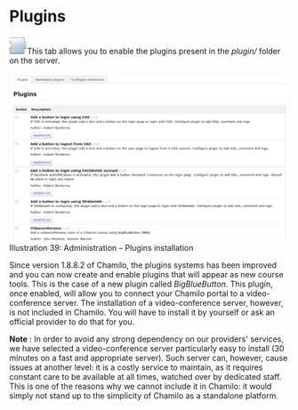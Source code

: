 # Plugins

![](../../../.gitbook/assets/graficos19%20%286%29.png)This tab allows you to enable the plugins present in the _plugin/_ folder on the server.

![](../../../.gitbook/assets/images22%20%287%29.png)Illustration 39: Administration – Plugins installation

Since version 1.8.8.2 of Chamilo, the plugins systems has been improved and you can now create and enable plugins that will appear as new course tools. This is the case of a new plugin called _BigBlueButton_. This plugin, once enabled, will allow you to connect your Chamilo portal to a video-conference server. The installation of a video-conference server, however, is not included in Chamilo. You will have to install it by yourself or ask an official provider to do that for you.

**Note** : In order to avoid any strong dependency on our providers' services, we have selected a video-conference server particularly easy to install \(30 minutes on a fast and appropriate server\). Such server can, however, cause issues at another level: it is a costly service to maintain, as it requires constant care to be available at all times, watched over by dedicated staff. This is one of the reasons why we cannot include it in Chamilo: it would simply not stand up to the simplicity of Chamilo as a standalone platform.


